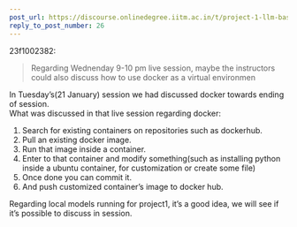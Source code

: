```yaml
---
post_url: https://discourse.onlinedegree.iitm.ac.in/t/project-1-llm-based-automation-agent-discussion-thread-tds-jan-2025/164277/27
reply_to_post_number: 26
---
```

 23f1002382:

> Regarding Wednenday 9-10 pm live session, maybe the instructors could also discuss how to use docker as a virtual environmen

In Tuesday’s(21 January) session we had discussed docker towards ending of session.  
What was discussed in that live session regarding docker:

1. Search for existing containers on repositories such as dockerhub.
2. Pull an existing docker image.
3. Run that image inside a container.
4. Enter to that container and modify something(such as installing python inside a ubuntu container, for customization or create some file)
5. Once done you can commit it.
6. And push customized container’s image to docker hub.

Regarding local models running for project1, it’s a good idea, we will see if it’s possible to discuss in session.